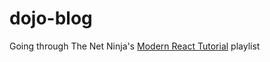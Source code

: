 # dojo-blog
Going through The Net Ninja's <a href="youtube.com/playlist?list=PL4cUxeGkcC9gZD-Tvwfod2gaISzfRiP9d">Modern React Tutorial</a> playlist
